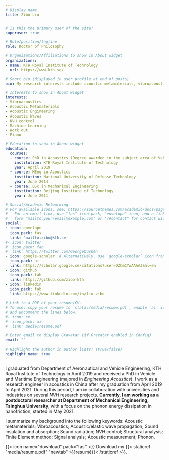 ```yaml
---
# Display name
title: Zibo Liu


# Is this the primary user of the site?
superuser: true

# Role/position/tagline
role: Doctor of Philosophy

# Organizations/Affiliations to show in About widget
organizations:
- name: KTH Royal Institute of Technology
  url: https://www.kth.se/

# Short bio (displayed in user profile at end of posts)
bio: My research interests include acoustic metamaterials, vibroacoustics, noise and vibration control.

# Interests to show in About widget
interests:
- Vibroacoustics
- Acoustic Metamaterials
- Acoustic Engineering
- Acoustic Waves
- NVH control
- Machine Learning
- Work out
- Piano

# Education to show in About widget
education:
  courses:
  - course: PhD in Acoustics (Degree awarded in the subject area of Vehicle and Maritime Engineering)
    institution: KTH Royal Institute of Technology
    year: April 2019
  - course: MEng in Acoustics
    institution: National University of Defense Technology
    year: June 2014
  - course: BSc in Mechanical Engineering
    institution: Beijing Institute of Technology
    year: June 2011

# Social/Academic Networking
# For available icons, see: https://sourcethemes.com/academic/docs/page-builder/#icons
#   For an email link, use "fas" icon pack, "envelope" icon, and a link in the
#   form "mailto:your-email@example.com" or "/#contact" for contact widget.
social:
- icon: envelope
  icon_pack: fas
  link: 'mailto:zibo@kth.se'
#- icon: twitter
#  icon_pack: fab
#  link: https://twitter.com/GeorgeCushen
- icon: google-scholar  # Alternatively, use `google-scholar` icon from `ai` icon pack
  icon_pack: ai
  link: https://scholar.google.se/citations?user=OZhmCYwAAAAJ&hl=en
- icon: github
  icon_pack: fab
  link: https://github.com/zibo-kth
- icon: linkedin
  icon_pack: fab
  link: https://www.linkedin.com/in/liu-zibo

# Link to a PDF of your resume/CV.
# To use: copy your resume to `static/media/resume.pdf`, enable `ai` icons in `params.toml`, 
# and uncomment the lines below.
#- icon: cv
#  icon_pack: ai
#  link: media/resume.pdf

# Enter email to display Gravatar (if Gravatar enabled in Config)
email: ""

# Highlight the author in author lists? (true/false)
highlight_name: true
---
```


I graduated from Department of Aeronautical and Vehicle Engineering, KTH Royal Institute of Technology in April 2019 and received a PhD in Vehicle and Maritime Engineering (majored in *Engineering Acoustics*).
I work as a research engineer in acoustics in China after my graduation from April 2019 to April 2021.
During this period, I am in collaboration with universities and industries on several *NVH* research projects.
**Currently, I am working as a postdoctoral researcher at Department of Mechanical Engineering, Tsinghua University**, with a focus on the phonon energy dissipation in nanofriction, started in May 2021.

I summarize my background into the following keywords: Acoustic metamaterials; Vibroacoustics; Acoustic/elastic wave propagation; Sound insulation and absorption; Sound radiation; NVH control; Structural analysis; Finite Element method; Signal analysis; Acoustic measurement; Phonon.

{{< icon name="download" pack="fas" >}} Download my {{< staticref "media/resume.pdf" "newtab" >}}resumé{{< /staticref >}}.
